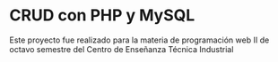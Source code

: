 # CRUD con PHP y MySQL

Este proyecto fue realizado para la materia de programación web II de octavo semestre del Centro de Enseñanza Técnica Industrial
